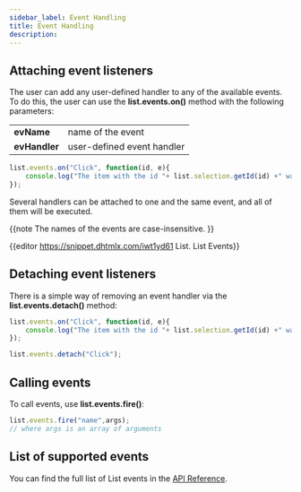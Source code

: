 ```yaml
---
sidebar_label: Event Handling
title: Event Handling
description: 
---          
```


## Attaching event listeners

The user can add any user-defined handler to any of the available events. To do this, the user can use the **list.events.on()** method with the following parameters:

<table class="webixdoc_links">
	<tbody>
        <tr>
			<td class="webixdoc_links0"><b>evName</b></td>
			<td>name of the event</td>
		</tr>
        <tr>
			<td class="webixdoc_links0"><b>evHandler</b></td>
			<td>user-defined event handler</td>
		</tr>
    </tbody>
</table>

~~~js
list.events.on("Click", function(id, e){
    console.log("The item with the id "+ list.selection.getId(id) +" was clicked.");
});
~~~

Several handlers can be attached to one and the same event, and all of them will be executed.

{{note 
The names of the events are case-insensitive.
}}

{{editor	https://snippet.dhtmlx.com/iwt1yd61	List. List Events}}

## Detaching event listeners

There is a simple way of removing an event handler via the **list.events.detach()** method:

~~~js
list.events.on("Click", function(id, e){
    console.log("The item with the id "+ list.selection.getId(id) +" was clicked.");
});

list.events.detach("Click");
~~~

## Calling events

To call events, use **list.events.fire()**:

~~~js
list.events.fire("name",args);
// where args is an array of arguments
~~~

## List of supported events 

You can find the full list of List events in the [API Reference](list/api/refs/list_events.md).
